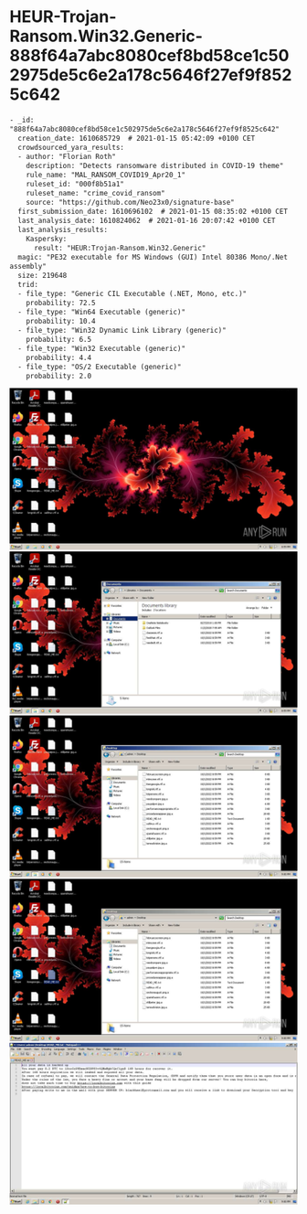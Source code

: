 # HEUR-Trojan-Ransom.Win32.Generic-888f64a7abc8080cef8bd58ce1c502975de5c6e2a178c5646f27ef9f8525c642

```
- _id: "888f64a7abc8080cef8bd58ce1c502975de5c6e2a178c5646f27ef9f8525c642"
  creation_date: 1610685729  # 2021-01-15 05:42:09 +0100 CET
  crowdsourced_yara_results: 
  - author: "Florian Roth"
    description: "Detects ransomware distributed in COVID-19 theme"
    rule_name: "MAL_RANSOM_COVID19_Apr20_1"
    ruleset_id: "000f8b51a1"
    ruleset_name: "crime_covid_ransom"
    source: "https://github.com/Neo23x0/signature-base"
  first_submission_date: 1610696102  # 2021-01-15 08:35:02 +0100 CET
  last_analysis_date: 1610824062  # 2021-01-16 20:07:42 +0100 CET
  last_analysis_results: 
    Kaspersky: 
      result: "HEUR:Trojan-Ransom.Win32.Generic"
  magic: "PE32 executable for MS Windows (GUI) Intel 80386 Mono/.Net assembly"
  size: 219648
  trid: 
  - file_type: "Generic CIL Executable (.NET, Mono, etc.)"
    probability: 72.5
  - file_type: "Win64 Executable (generic)"
    probability: 10.4
  - file_type: "Win32 Dynamic Link Library (generic)"
    probability: 6.5
  - file_type: "Win32 Executable (generic)"
    probability: 4.4
  - file_type: "OS/2 Executable (generic)"
    probability: 2.0
```

![1fdc7b3f-96da-4741-9924-7d15012383bb-1.jpeg](1fdc7b3f-96da-4741-9924-7d15012383bb-1.jpeg)
![1fdc7b3f-96da-4741-9924-7d15012383bb-3.jpeg](1fdc7b3f-96da-4741-9924-7d15012383bb-3.jpeg)
![1fdc7b3f-96da-4741-9924-7d15012383bb-14.jpeg](1fdc7b3f-96da-4741-9924-7d15012383bb-14.jpeg)
![1fdc7b3f-96da-4741-9924-7d15012383bb-16.jpeg](1fdc7b3f-96da-4741-9924-7d15012383bb-16.jpeg)
![1fdc7b3f-96da-4741-9924-7d15012383bb-21.jpeg](1fdc7b3f-96da-4741-9924-7d15012383bb-21.jpeg)
